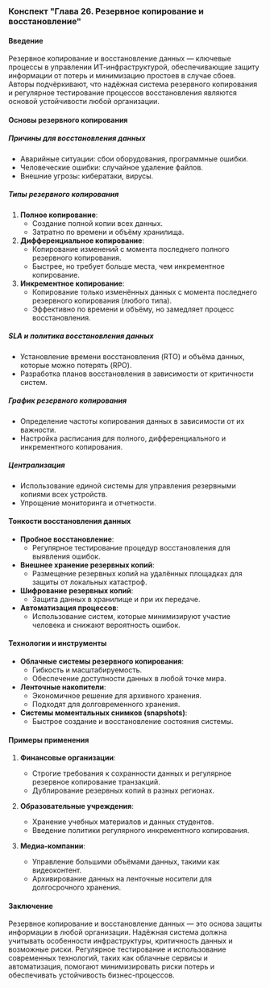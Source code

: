### Конспект "Глава 26. Резервное копирование и восстановление"

#### Введение
Резервное копирование и восстановление данных — ключевые процессы в управлении ИТ-инфраструктурой, обеспечивающие защиту информации от потерь и минимизацию простоев в случае сбоев. Авторы подчёркивают, что надёжная система резервного копирования и регулярное тестирование процессов восстановления являются основой устойчивости любой организации.

#### Основы резервного копирования

##### Причины для восстановления данных
- Аварийные ситуации: сбои оборудования, программные ошибки.
- Человеческие ошибки: случайное удаление файлов.
- Внешние угрозы: кибератаки, вирусы.

##### Типы резервного копирования
1. **Полное копирование**:
   - Создание полной копии всех данных.
   - Затратно по времени и объёму хранилища.
2. **Дифференциальное копирование**:
   - Копирование изменений с момента последнего полного резервного копирования.
   - Быстрее, но требует больше места, чем инкрементное копирование.
3. **Инкрементное копирование**:
   - Копирование только изменённых данных с момента последнего резервного копирования (любого типа).
   - Эффективно по времени и объёму, но замедляет процесс восстановления.

##### SLA и политика восстановления данных
- Установление времени восстановления (RTO) и объёма данных, которые можно потерять (RPO).
- Разработка планов восстановления в зависимости от критичности систем.

##### График резервного копирования
- Определение частоты копирования данных в зависимости от их важности.
- Настройка расписания для полного, дифференциального и инкрементного копирования.

##### Централизация
- Использование единой системы для управления резервными копиями всех устройств.
- Упрощение мониторинга и отчетности.

#### Тонкости восстановления данных

- **Пробное восстановление**:
  - Регулярное тестирование процедур восстановления для выявления ошибок.
- **Внешнее хранение резервных копий**:
  - Размещение резервных копий на удалённых площадках для защиты от локальных катастроф.
- **Шифрование резервных копий**:
  - Защита данных в хранилище и при их передаче.
- **Автоматизация процессов**:
  - Использование систем, которые минимизируют участие человека и снижают вероятность ошибок.

#### Технологии и инструменты
- **Облачные системы резервного копирования**:
  - Гибкость и масштабируемость.
  - Обеспечение доступности данных в любой точке мира.
- **Ленточные накопители**:
  - Экономичное решение для архивного хранения.
  - Подходят для долговременного хранения.
- **Системы моментальных снимков (snapshots)**:
  - Быстрое создание и восстановление состояния системы.

#### Примеры применения

1. **Финансовые организации**:
   - Строгие требования к сохранности данных и регулярное резервное копирование транзакций.
   - Дублирование резервных копий в разных регионах.

2. **Образовательные учреждения**:
   - Хранение учебных материалов и данных студентов.
   - Введение политики регулярного инкрементного копирования.

3. **Медиа-компании**:
   - Управление большими объёмами данных, такими как видеоконтент.
   - Архивирование данных на ленточные носители для долгосрочного хранения.

#### Заключение
Резервное копирование и восстановление данных — это основа защиты информации в любой организации. Надёжная система должна учитывать особенности инфраструктуры, критичность данных и возможные риски. Регулярное тестирование и использование современных технологий, таких как облачные сервисы и автоматизация, помогают минимизировать риски потерь и обеспечивать устойчивость бизнес-процессов.

